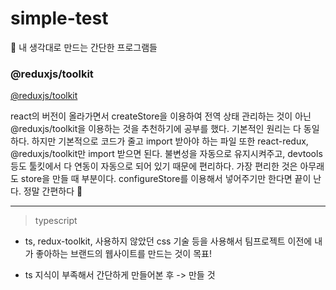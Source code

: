 # simple-test

🌟 내 생각대로 만드는 간단한 프로그램들

### @reduxjs/toolkit

[@reduxjs/toolkit](https://github.com/leeuihyun/simple-test/tree/main/5/README.md)

react의 버전이 올라가면서 createStore을 이용하여 전역 상태 관리하는 것이 아닌 @reduxjs/toolkit을 이용하는 것을 추천하기에 공부를 했다.
기본적인 원리는 다 동일하다. 하지만 기본적으로 코드가 줄고 import 받아야 하는 파일 또한 react-redux, @reduxjs/toolkit만 import 받으면 된다.
불변성을 자동으로 유지시켜주고, devtools 등도 툴킷에서 다 연동이 자동으로 되어 있기 때문에 편리하다.
가장 편리한 것은 아무래도 store을 만들 때 부분이다.
configureStore를 이용해서 넣어주기만 한다면 끝이 난다. 정말 간편하다 💫

---

> typescript

-   ts, redux-toolkit, 사용하지 않았던 css 기술 등을 사용해서 팀프로젝트 이전에 내가 좋아하는 브랜드의 웹사이트를 만드는 것이 목표!

-   ts 지식이 부족해서 간단하게 만들어본 후 -> 만들 것
